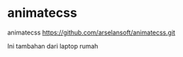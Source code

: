 # animatecss
animatecss https://github.com/arselansoft/animatecss.git

Ini tambahan dari laptop rumah
